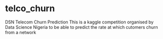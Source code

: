 # telco_churn
DSN Telecom Churn Prediction
This is a kaggle competition organised by Data Science Nigeria to be able to predict the rate at which cutomers churn from a network
